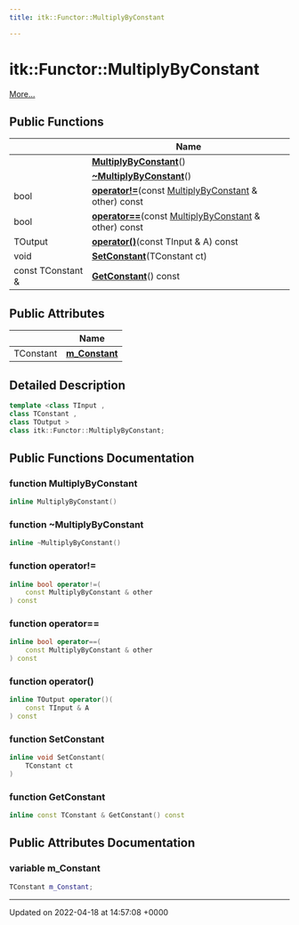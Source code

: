 ```yaml
---
title: itk::Functor::MultiplyByConstant

---
```


# itk::Functor::MultiplyByConstant



 [More...](#detailed-description)

## Public Functions

|                | Name           |
| -------------- | -------------- |
| | **[MultiplyByConstant](../Classes/classitk_1_1Functor_1_1MultiplyByConstant.md#function-multiplybyconstant)**() |
| | **[~MultiplyByConstant](../Classes/classitk_1_1Functor_1_1MultiplyByConstant.md#function-~multiplybyconstant)**() |
| bool | **[operator!=](../Classes/classitk_1_1Functor_1_1MultiplyByConstant.md#function-operator!=)**(const [MultiplyByConstant](../Classes/classitk_1_1Functor_1_1MultiplyByConstant.md) & other) const |
| bool | **[operator==](../Classes/classitk_1_1Functor_1_1MultiplyByConstant.md#function-operator==)**(const [MultiplyByConstant](../Classes/classitk_1_1Functor_1_1MultiplyByConstant.md) & other) const |
| TOutput | **[operator()](../Classes/classitk_1_1Functor_1_1MultiplyByConstant.md#function-operator())**(const TInput & A) const |
| void | **[SetConstant](../Classes/classitk_1_1Functor_1_1MultiplyByConstant.md#function-setconstant)**(TConstant ct) |
| const TConstant & | **[GetConstant](../Classes/classitk_1_1Functor_1_1MultiplyByConstant.md#function-getconstant)**() const |

## Public Attributes

|                | Name           |
| -------------- | -------------- |
| TConstant | **[m_Constant](../Classes/classitk_1_1Functor_1_1MultiplyByConstant.md#variable-m-constant)**  |

## Detailed Description

```cpp
template <class TInput ,
class TConstant ,
class TOutput >
class itk::Functor::MultiplyByConstant;
```

## Public Functions Documentation

### function MultiplyByConstant

```cpp
inline MultiplyByConstant()
```


### function ~MultiplyByConstant

```cpp
inline ~MultiplyByConstant()
```


### function operator!=

```cpp
inline bool operator!=(
    const MultiplyByConstant & other
) const
```


### function operator==

```cpp
inline bool operator==(
    const MultiplyByConstant & other
) const
```


### function operator()

```cpp
inline TOutput operator()(
    const TInput & A
) const
```


### function SetConstant

```cpp
inline void SetConstant(
    TConstant ct
)
```


### function GetConstant

```cpp
inline const TConstant & GetConstant() const
```


## Public Attributes Documentation

### variable m_Constant

```cpp
TConstant m_Constant;
```


-------------------------------

Updated on 2022-04-18 at 14:57:08 +0000